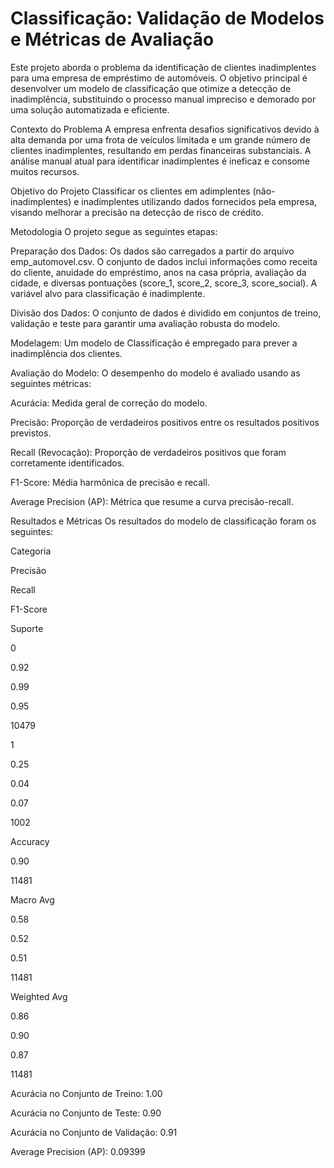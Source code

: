 # Classificação: Validação de Modelos e Métricas de Avaliação
Este projeto aborda o problema da identificação de clientes inadimplentes para uma empresa de empréstimo de automóveis. O objetivo principal é desenvolver um modelo de classificação que otimize a detecção de inadimplência, substituindo o processo manual impreciso e demorado por uma solução automatizada e eficiente.

Contexto do Problema
A empresa enfrenta desafios significativos devido à alta demanda por uma frota de veículos limitada e um grande número de clientes inadimplentes, resultando em perdas financeiras substanciais. A análise manual atual para identificar inadimplentes é ineficaz e consome muitos recursos.

Objetivo do Projeto
Classificar os clientes em adimplentes (não-inadimplentes) e inadimplentes utilizando dados fornecidos pela empresa, visando melhorar a precisão na detecção de risco de crédito.

Metodologia
O projeto segue as seguintes etapas:

Preparação dos Dados: Os dados são carregados a partir do arquivo emp_automovel.csv. O conjunto de dados inclui informações como receita do cliente, anuidade do empréstimo, anos na casa própria, avaliação da cidade, e diversas pontuações (score_1, score_2, score_3, score_social). A variável alvo para classificação é inadimplente.

Divisão dos Dados: O conjunto de dados é dividido em conjuntos de treino, validação e teste para garantir uma avaliação robusta do modelo.

Modelagem: Um modelo de Classificação é empregado para prever a inadimplência dos clientes.

Avaliação do Modelo: O desempenho do modelo é avaliado usando as seguintes métricas:

Acurácia: Medida geral de correção do modelo.

Precisão: Proporção de verdadeiros positivos entre os resultados positivos previstos.

Recall (Revocação): Proporção de verdadeiros positivos que foram corretamente identificados.

F1-Score: Média harmônica de precisão e recall.

Average Precision (AP): Métrica que resume a curva precisão-recall.

Resultados e Métricas
Os resultados do modelo de classificação foram os seguintes:

Categoria

Precisão

Recall

F1-Score

Suporte

0

0.92

0.99

0.95

10479

1

0.25

0.04

0.07

1002

Accuracy





0.90

11481

Macro Avg

0.58

0.52

0.51

11481

Weighted Avg

0.86

0.90

0.87

11481

Acurácia no Conjunto de Treino: 1.00

Acurácia no Conjunto de Teste: 0.90

Acurácia no Conjunto de Validação: 0.91

Average Precision (AP): 0.09399
